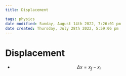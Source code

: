 ```yaml
---
title: Displacement

tags: physics
date modified: Sunday, August 14th 2022, 7:26:01 pm
date created: Thursday, July 28th 2022, 5:59:06 pm
---
```


# Displacement
- $$\Delta x = x_{f}-x_{i}$$


